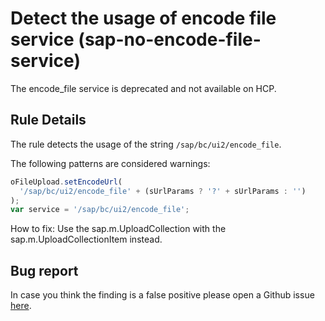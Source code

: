 # Detect the usage of encode file service (sap-no-encode-file-service)

The encode_file service is deprecated and not available on HCP.

## Rule Details

The rule detects the usage of the string `/sap/bc/ui2/encode_file`.

The following patterns are considered warnings:

```js
oFileUpload.setEncodeUrl(
  '/sap/bc/ui2/encode_file' + (sUrlParams ? '?' + sUrlParams : '')
);
var service = '/sap/bc/ui2/encode_file';
```

How to fix: Use the sap.m.UploadCollection with the sap.m.UploadCollectionItem instead.

## Bug report

In case you think the finding is a false positive please open a Github issue [here](https://github.com/SAP/open-ux-tools/issues).
